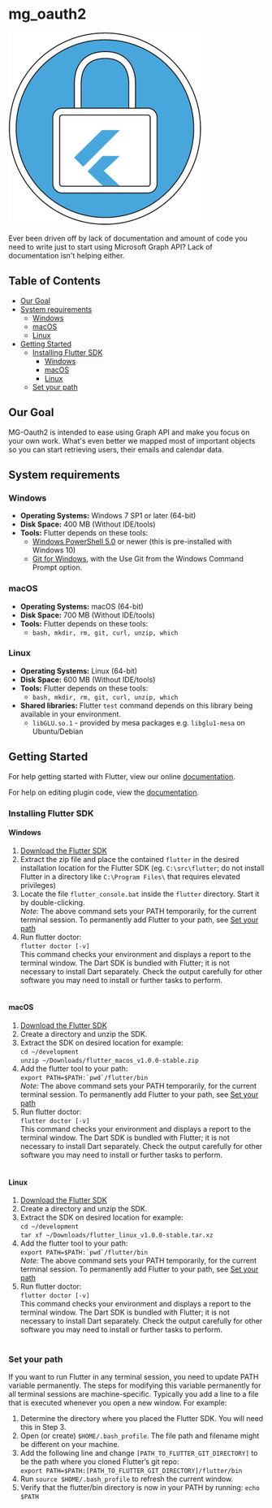 # mg_oauth2
![mg_oauth2|512x512](https://github.com/BroCode9/mg-oauth2/blob/develop/logo.png)

Ever been driven off by lack of documentation and amount of code you need to write just to start using Microsoft Graph API?
Lack of documentation isn't helping either.

## Table of Contents

- [Our Goal](#our-goal)
- [System requirements](#system-requirements)
  - [Windows](#windows)
  - [macOS](#macos)
  - [Linux](#linux)
- [Getting Started](#getting-started)
  - [Installing Flutter SDK](#installing-flutter-sdk)
    - [Windows](#windows-install)
    - [macOS](#macos-install)
    - [Linux](#linux-install)
  - [Set your path](#set-your-path)

## Our Goal

MG-Oauth2 is intended to ease using Graph API and make you focus on your own work. What's even better we mapped most of important objects so you can start retrieving users, their emails and calendar data. 

## System requirements

### Windows

* **Operating Systems:** Windows 7 SP1 or later (64-bit)
* **Disk Space:** 400 MB (Without IDE/tools)
* **Tools:** Flutter depends on these tools:
  - [Windows PowerShell 5.0](https://docs.microsoft.com/en-us/powershell/scripting/setup/installing-windows-powershell?view=powershell-6) or newer (this is pre-installed with Windows 10)
  - [Git for Windows](https://git-scm.com/download/win), with the Use Git from the Windows Command Prompt option.

### macOS

* **Operating Systems:** macOS (64-bit)
* **Disk Space:** 700 MB (Without IDE/tools)
* **Tools:** Flutter depends on these tools:
  - ```bash, mkdir, rm, git, curl, unzip, which```
  
### Linux

* **Operating Systems:** Linux (64-bit)
* **Disk Space:** 600 MB (Without IDE/tools)
* **Tools:** Flutter depends on these tools:
  - ```bash, mkdir, rm, git, curl, unzip, which```
* **Shared libraries:** Flutter `test` command depends on this library being available in your environment.
  - ```libGLU.so.1``` - provided by mesa packages e.g. ```libglu1-mesa``` on Ubuntu/Debian
  
## Getting Started

For help getting started with Flutter, view our online
[documentation](https://flutter.io/).

For help on editing plugin code, view the [documentation](https://flutter.io/developing-packages/#edit-plugin-package).

### Installing Flutter SDK

#### <a name="windows-install"></a>Windows
1. [Download the Flutter SDK](https://storage.googleapis.com/flutter_infra/releases/stable/windows/flutter_windows_v1.0.0-stable.zip)
2. Extract the zip file and place the contained `flutter` in the desired installation location for the Flutter SDK (eg. `C:\src\flutter`; do not install Flutter in a directory like `C:\Program Files\` that requires elevated privileges)<br/>
3. Locate the file `flutter_console.bat` inside the `flutter` directory. Start it by double-clicking.<br/>
*Note:* The above command sets your PATH temporarily, for the current terminal session. To permanently add Flutter to your path, see [Set your path](#set-your-path)
5. Run flutter doctor:<br/>
`flutter doctor [-v]`<br/>
This command checks your environment and displays a report to the terminal window. The Dart SDK is bundled with Flutter; it is not necessary to install Dart separately. Check the output carefully for other software you may need to install or further tasks to perform.<br/><br/>

#### <a name="macos-install"></a>macOS
1. [Download the Flutter SDK](https://storage.googleapis.com/flutter_infra/releases/stable/macos/flutter_macos_v1.0.0-stable.zip)
2. Create a directory and unzip the SDK.
3. Extract the SDK on desired location for example:<br/>
`cd ~/development`<br/>
`unzip ~/Downloads/flutter_macos_v1.0.0-stable.zip`<br/>
4. Add the flutter tool to your path:<br/>
```export PATH=$PATH:`pwd`/flutter/bin```<br/>
*Note:* The above command sets your PATH temporarily, for the current terminal session. To permanently add Flutter to your path, see [Set your path](#set-your-path)
5. Run flutter doctor:<br/>
`flutter doctor [-v]`<br/>
This command checks your environment and displays a report to the terminal window. The Dart SDK is bundled with Flutter; it is not necessary to install Dart separately. Check the output carefully for other software you may need to install or further tasks to perform.<br/><br/>

#### <a name="linux-install"></a>Linux
1. [Download the Flutter SDK](https://storage.googleapis.com/flutter_infra/releases/stable/linux/flutter_linux_v1.0.0-stable.tar.xz)
2. Create a directory and unzip the SDK.
3. Extract the SDK on desired location for example:<br/>
`cd ~/development`<br/>
`tar xf ~/Downloads/flutter_linux_v1.0.0-stable.tar.xz`<br/>
4. Add the flutter tool to your path:<br/>
```export PATH=$PATH:`pwd`/flutter/bin```<br/>
*Note:* The above command sets your PATH temporarily, for the current terminal session. To permanently add Flutter to your path, see [Set your path](#set-your-path)
5. Run flutter doctor:<br/>
`flutter doctor [-v]`<br/>
This command checks your environment and displays a report to the terminal window. The Dart SDK is bundled with Flutter; it is not necessary to install Dart separately. Check the output carefully for other software you may need to install or further tasks to perform.<br/><br/>

### Set your path
If you want to run Flutter in any terminal session, you need to update PATH variable permanently. The steps for modifying this variable permanently for all terminal sessions are machine-specific. Typically you add a line to a file that is executed whenever you open a new window. For example:<br/>
1. Determine the directory where you placed the Flutter SDK. You will need this in Step 3.
2. Open (or create) `$HOME/.bash_profile`. The file path and filename might be different on your machine.
3. Add the following line and change `[PATH_TO_FLUTTER_GIT_DIRECTORY]` to be the path where you cloned Flutter’s git repo:<br/>
`export PATH=$PATH:[PATH_TO_FLUTTER_GIT_DIRECTORY]/flutter/bin`
4. Run `source $HOME/.bash_profile` to refresh the current window.
5. Verify that the flutter/bin directory is now in your PATH by running:
`echo $PATH`
